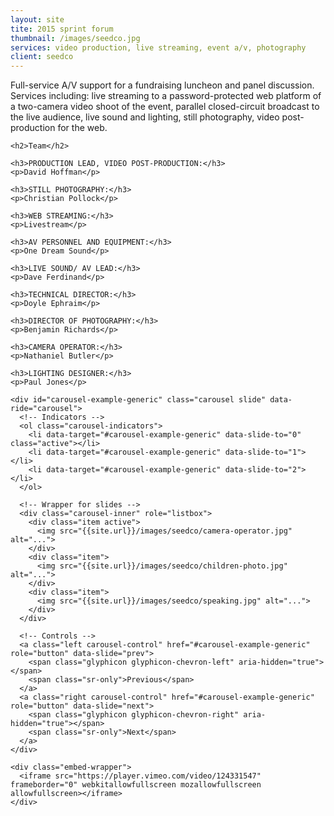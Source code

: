 ```yaml
---
layout: site
tite: 2015 sprint forum
thumbnail: /images/seedco.jpg
services: video production, live streaming, event a/v, photography
client: seedco
---
```


<div class="row">
  <div class="col-md-4">
    <p>Full-service A/V support for a fundraising luncheon and panel discussion. Services including: live streaming to a password-protected web platform of a two-camera video shoot of the event, parallel closed-circuit broadcast to the live audience, live sound and lighting, still photography, video post-production for the web.</p>

    <h2>Team</h2>

    <h3>PRODUCTION LEAD, VIDEO POST-PRODUCTION:</h3>
    <p>David Hoffman</p>

    <h3>STILL PHOTOGRAPHY:</h3>
    <p>Christian Pollock</p>

    <h3>WEB STREAMING:</h3>
    <p>Livestream</p>

    <h3>AV PERSONNEL AND EQUIPMENT:</h3>
    <p>One Dream Sound</p>

    <h3>LIVE SOUND/ AV LEAD:</h3>
    <p>Dave Ferdinand</p>

    <h3>TECHNICAL DIRECTOR:</h3>
    <p>Doyle Ephraim</p>

    <h3>DIRECTOR OF PHOTOGRAPHY:</h3>
    <p>Benjamin Richards</p>

    <h3>CAMERA OPERATOR:</h3>
    <p>Nathaniel Butler</p>

    <h3>LIGHTING DESIGNER:</h3>
    <p>Paul Jones</p>
  </div>
  
  <div class="col-md-8">

    <div id="carousel-example-generic" class="carousel slide" data-ride="carousel">
      <!-- Indicators -->
      <ol class="carousel-indicators">
        <li data-target="#carousel-example-generic" data-slide-to="0" class="active"></li>
        <li data-target="#carousel-example-generic" data-slide-to="1"></li>
        <li data-target="#carousel-example-generic" data-slide-to="2"></li>
      </ol>

      <!-- Wrapper for slides -->
      <div class="carousel-inner" role="listbox">
        <div class="item active">
          <img src="{{site.url}}/images/seedco/camera-operator.jpg" alt="...">
        </div>
        <div class="item">
          <img src="{{site.url}}/images/seedco/children-photo.jpg" alt="...">
        </div>
        <div class="item">
          <img src="{{site.url}}/images/seedco/speaking.jpg" alt="...">
        </div>
      </div>

      <!-- Controls -->
      <a class="left carousel-control" href="#carousel-example-generic" role="button" data-slide="prev">
        <span class="glyphicon glyphicon-chevron-left" aria-hidden="true"></span>
        <span class="sr-only">Previous</span>
      </a>
      <a class="right carousel-control" href="#carousel-example-generic" role="button" data-slide="next">
        <span class="glyphicon glyphicon-chevron-right" aria-hidden="true"></span>
        <span class="sr-only">Next</span>
      </a>
    </div>

    <div class="embed-wrapper">
      <iframe src="https://player.vimeo.com/video/124331547" frameborder="0" webkitallowfullscreen mozallowfullscreen allowfullscreen></iframe>
    </div>

  </div>
</div>

